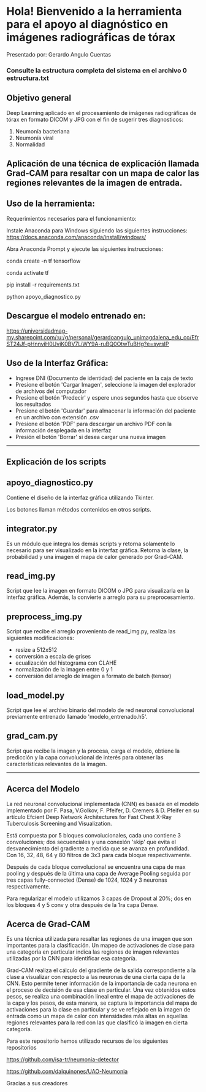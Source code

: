# Hola! Bienvenido a la herramienta para el apoyo al diagnóstico en imágenes radiográficas de tórax
Presentado por: Gerardo Angulo Cuentas

### Consulte la estructura completa del sistema en el archivo 0 estructura.txt

## Objetivo general
Deep Learning aplicado en el procesamiento de imágenes radiográficas de tórax en formato DICOM y JPG con el fin de sugerir tres diagnosticos:

1. Neumonía bacteriana
2. Neumonía viral
3. Normalidad

Aplicación de una técnica de explicación llamada Grad-CAM para resaltar con un mapa de calor las regiones relevantes de la imagen de entrada.
---
## Uso de la herramienta:

Requerimientos necesarios para el funcionamiento:

Instale Anaconda para Windows siguiendo las siguientes instrucciones: https://docs.anaconda.com/anaconda/install/windows/

Abra Anaconda Prompt y ejecute las siguientes instrucciones:

conda create -n tf tensorflow

conda activate tf

pip install -r requirements.txt

python apoyo_diagnostico.py

## Descargue el modelo entrenado en:

https://universidadmag-my.sharepoint.com/:u:/g/personal/gerardoangulo_unimagdalena_edu_co/EfrST24Jf-pHnnviH0UvjK0BV7LiWY9A-ruBQ0OtwTuBHg?e=syrsIP

## Uso de la Interfaz Gráfica:

- Ingrese DNI (Documento de identidad) del paciente en la caja de texto
- Presione el botón 'Cargar Imagen', seleccione la imagen del explorador de archivos del computador
- Presione el botón 'Predecir' y espere unos segundos hasta que observe los resultados
- Presione el botón 'Guardar' para almacenar la información del paciente en un archivo con extensión .csv
- Presione el botón 'PDF' para descargar un archivo PDF con la información desplegada en la interfaz
- Presión el botón 'Borrar' si desea cargar una nueva imagen
---
## Explicación de los scripts

## apoyo_diagnostico.py

Contiene el diseño de la interfaz gráfica utilizando Tkinter.

Los botones llaman métodos contenidos en otros scripts.

## integrator.py

Es un módulo que integra los demás scripts y retorna solamente lo necesario para ser visualizado en la interfaz gráfica.
Retorna la clase, la probabilidad y una imagen el mapa de calor generado por Grad-CAM.

## read_img.py

Script que lee la imagen en formato DICOM o JPG para visualizarla en la interfaz gráfica. Además, la convierte a arreglo para su preprocesamiento.

## preprocess_img.py

Script que recibe el arreglo proveniento de read_img.py, realiza las siguientes modificaciones:
- resize a 512x512
- conversión a escala de grises
- ecualización del histograma con CLAHE
- normalización de la imagen entre 0 y 1
- conversión del arreglo de imagen a formato de batch (tensor)

## load_model.py

Script que lee el archivo binario del modelo de red neuronal convolucional previamente entrenado llamado 'modelo_entrenado.h5'.

## grad_cam.py

Script que recibe la imagen y la procesa, carga el modelo, obtiene la predicción y la capa convolucional de interés para obtener las características relevantes de la imagen.

---
## Acerca del Modelo

La red neuronal convolucional implementada (CNN) es basada en el modelo implementado por F. Pasa, V.Golkov, F. Pfeifer, D. Cremers & D. Pfeifer
en su artículo Efcient Deep Network Architectures for Fast Chest X-Ray Tuberculosis Screening and Visualization.

Está compuesta por 5 bloques convolucionales, cada uno contiene 3 convoluciones; dos secuenciales y una conexión 'skip' que evita el desvanecimiento del gradiente a medida que se avanza en profundidad.
Con 16, 32, 48, 64 y 80 filtros de 3x3 para cada bloque respectivamente.

Después de cada bloque convolucional se encuentra una capa de max pooling y después de la última una capa de Average Pooling seguida por tres capas fully-connected (Dense) de 1024, 1024 y 3 neuronas respectivamente.

Para regularizar el modelo utilizamos 3 capas de Dropout al 20%; dos en los bloques 4 y 5 conv y otra después de la 1ra capa Dense.

## Acerca de Grad-CAM

Es una técnica utilizada para resaltar las regiones de una imagen que son importantes para la clasificación. Un mapeo de activaciones de clase para una categoría en particular indica las regiones de imagen relevantes utilizadas por la CNN para identificar esa categoría.

Grad-CAM realiza el cálculo del gradiente de la salida correspondiente a la clase a visualizar con respecto a las neuronas de una cierta capa de la CNN. Esto permite tener información de la importancia de cada neurona en el proceso de decisión de esa clase en particular. Una vez obtenidos estos pesos, se realiza una combinación lineal entre el mapa de activaciones de la capa y los pesos, de esta manera, se captura la importancia del mapa de activaciones para la clase en particular y se ve reflejado en la imagen de entrada como un mapa de calor con intensidades más altas en aquellas regiones relevantes para la red con las que clasificó la imagen en cierta categoría.

Para este repositorio hemos utilizado recursos de los siguientes repositorios

https://github.com/isa-tr/neumonia-detector

https://github.com/dalquinones/UAO-Neumonia

Gracias a sus creadores


